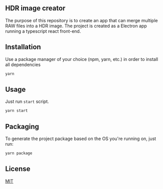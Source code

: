 ## HDR image creator

The purpose of this repository is to create an app that can merge multiple RAW files into a HDR image. The project is created as a Electron app running a typescript react front-end.

## Installation

Use a package manager of your choice (npm, yarn, etc.) in order to install all dependencies

```bash
yarn
```

## Usage

Just run `start` script.

```bash
yarn start
```

## Packaging

To generate the project package based on the OS you're running on, just run:

```bash
yarn package
```

## License

[MIT](https://choosealicense.com/licenses/mit/)

